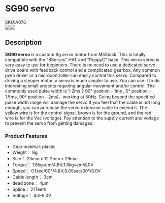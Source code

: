 # SG90 servo

<div class="badge badge-pill badge-primary product_sku_tag">SKU:A076</div>

<div class="product_pic"><img src="assets/img/product_pics/accessory/SG90_servo/servo_p1.webp"><img src="assets/img/product_pics/accessory/SG90_servo/servo_p2.webp"></div>

## Description

**SG90 servo** is a custom 9g servo motor from M5Stack. This is totally compatible with the "8Servos" HAT and "PuppyC" base. This micro servo is very easy to use for beginners. There is no need to use a dedicated servo-drive board with feedback control and a complicated gearbox. Any common pwm driver or a microcontroller can easily control this servo. Compared to driving a stepper motor, a servo is much simpler to use. You can use it to do interesting small projects requiring angular movement and/or control.
 The commonly used pulse width is 1-2ms (-90° position - 1ms , 0° position - 1.5ms, 90° position - 2ms)，working at 50Hz. Going beyond the specified pulse width range will damage the servo.If you feel that the cable is not long enough, you can purchase the servo extension cable to extend it.
 The yellow wire is for the control signal, brown is for the ground, and the red wire is for the Vcc (voltage). Pay attention to the supply current and voltage to prevent the servo from getting damaged.

### Product Features

- Gear material: plastic 
- Weight： 9g
- Size： 23mm x 12.2mm x 29mm
- Torque： 1.6kg•cm/4.8V;1.8kg•cm/6.0V
- Speed： 0.1sec/60°/4.8V;0.09sec/60°/6.0V
- Cable length： 3cm
- dead zone： 4μm
- Spline： 21Teeth
- Voltage： 4.8-6.0V

<script>

   var purchase_link = 'https://m5stack.com/collections/m5-accessory/products/SG90-servo';

   anchor_search(purchase_link);
   scrollFunc();

</script>